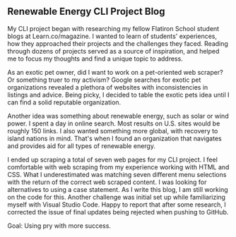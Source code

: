 ## Renewable Energy CLI Project Blog

My CLI project began with researching my fellow Flatiron School student blogs at Learn.co/magazine. I wanted to learn of students' experiences, how they approached their projects and the challenges they faced. Reading through dozens of projects served as a source of inspiration, and helped me to focus my thoughts and find a unique topic to address.

As an exotic pet owner, did I want to work on a pet-oriented web scraper? Or something truer to my activism? Google searches for exotic pet organizations revealed a plethora of websites with inconsistencies in listings and advice. Being picky, I decided to table the exotic pets idea until I can find a solid reputable organization.

Another idea was something about renewable energy, such as solar or wind power. I spent a day in online search. Most results on U.S. sites would be roughly 150 links. I also wanted something more global, with recovery to island nations in mind. That's when I found an organization that navigates and provides aid for all types of renewable energy.

I ended up scraping a total of seven web pages for my CLI project. I feel comfortable with web scraping from my experience working with HTML and CSS. What I underestimated was matching seven different menu selections with the return of the correct web scraped content. I was looking for alternatives to using a case statement. As I write this blog, I am still working on the code for this. Another challenge was initial set up while familiarizing myself with Visual Studio Code. Happy to report that after some research, I corrected the issue of final updates being rejected when pushing to GitHub.

Goal: Using pry with more success.
